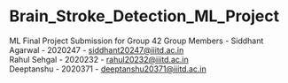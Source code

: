 # Brain_Stroke_Detection_ML_Project
ML Final Project Submission for Group 42
Group Members - 
Siddhant Agarwal - 2020247 - siddhant20247@iiitd.ac.in    
Rahul Sehgal - 2020232 - rahul20232@iiitd.ac.in   
Deeptanshu - 2020371 - deeptanshu20371@iiitd.ac.in    
